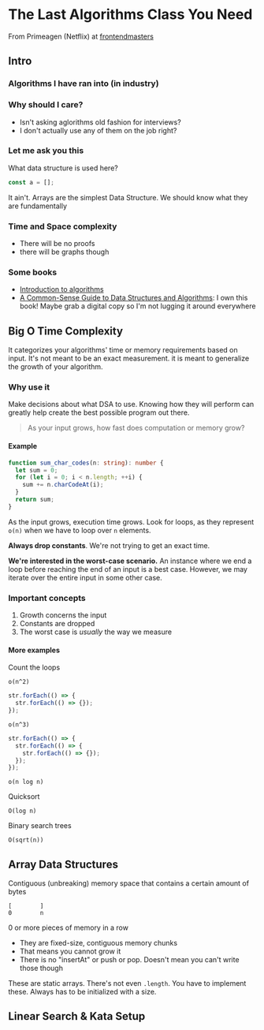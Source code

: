 # The Last Algorithms Class You Need

From Primeagen (Netflix) at [frontendmasters](https://frontendmasters.com)

## Intro

### Algorithms I have ran into (in industry)

### Why should I care?

- Isn't asking aglorithms old fashion for interviews?
- I don't actually use any of them on the job right?

### Let me ask you this

What data structure is used here?

```typescript
const a = [];
```

It ain't. Arrays are the simplest Data Structure. We should know what they are fundamentally

### Time and Space complexity

- There will be no proofs
- there will be graphs though

### Some books

- [Introduction to algorithms](https://www.amazon.com/Introduction-Algorithms-fourth-Thomas-Cormen/dp/026204630X?keywords=introduction+to+algorithms&qid=1660584469&s=books&sprefix=introduction,stripbooks,93&sr=1-1&linkCode=sl1&tag=theprimeagen-20&linkId=83c55b2c018fbe94a1de79ebd447b66a&language=en_US&ref_=as_li_ss_tl)
- [A Common-Sense Guide to Data Structures and Algorithms](https://www.amazon.com/Common-Sense-Guide-Structures-Algorithms-Second/dp/1680507222?keywords=introduction+to+algorithms&qid=1660584469&s=books&sprefix=introduction,stripbooks,93&sr=1-16&linkCode=sl1&tag=theprimeagen-20&linkId=2000de29907b98b5ac7a98aa6b52c1d9&language=en_US&ref_=as_li_ss_tl#customerReviews): I own this book! Maybe grab a digital copy so I'm not lugging it around everywhere

## Big O Time Complexity

It categorizes your algorithms' time or memory requirements based on input. It's not meant to be an exact measurement. it is meant to generalize the growth of your algorithm.

### Why use it

Make decisions about what DSA to use. Knowing how they will perform can greatly help create the best possible program out there.

> As your input grows, how fast does computation or memory grow?

#### Example

```typescript
function sum_char_codes(n: string): number {
  let sum = 0;
  for (let i = 0; i < n.length; ++i) {
    sum += n.charCodeAt(i);
  }
  return sum;
}
```

As the input grows, execution time grows. Look for loops, as they represent `o(n)` when we have to loop over `n` elements.

**Always drop constants**. We're not trying to get an exact time.

**We're interested in the worst-case scenario.** An instance where we end a loop before reaching the end of an input is a best case. However, we may iterate over the entire input in some other case.

### Important concepts

1. Growth concerns the input
2. Constants are dropped
3. The worst case is _usually_ the way we measure

#### More examples

Count the loops

`o(n^2)`

```typescript
str.forEach(() => {
  str.forEach(() => {});
});
```

`o(n^3)`

```typescript
str.forEach(() => {
  str.forEach(() => {
    str.forEach(() => {});
  });
});
```

`o(n log n)`

Quicksort

`O(log n)`

Binary search trees

`O(sqrt(n))`

## Array Data Structures

Contiguous (unbreaking) memory space that contains a certain amount of bytes

```
[        ]
0        n
```

0 or more pieces of memory in a row

- They are fixed-size, contiguous memory chunks
- That means you cannot grow it
- There is no "insertAt" or push or pop. Doesn't mean you can't write those though

These are static arrays. There's not even `.length`. You have to implement these. Always has to be initialized with a size.

## Linear Search & Kata Setup
